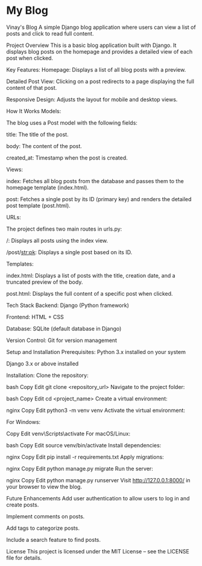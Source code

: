 # My Blog
Vinay's Blog
A simple Django blog application where users can view a list of posts and click to read full content.

Project Overview
This is a basic blog application built with Django. It displays blog posts on the homepage and provides a detailed view of each post when clicked.

Key Features:
Homepage: Displays a list of all blog posts with a preview.

Detailed Post View: Clicking on a post redirects to a page displaying the full content of that post.

Responsive Design: Adjusts the layout for mobile and desktop views.

How It Works
Models:

The blog uses a Post model with the following fields:

title: The title of the post.

body: The content of the post.

created_at: Timestamp when the post is created.

Views:

index: Fetches all blog posts from the database and passes them to the homepage template (index.html).

post: Fetches a single post by its ID (primary key) and renders the detailed post template (post.html).

URLs:

The project defines two main routes in urls.py:

/: Displays all posts using the index view.

/post/<str:pk>: Displays a single post based on its ID.

Templates:

index.html: Displays a list of posts with the title, creation date, and a truncated preview of the body.

post.html: Displays the full content of a specific post when clicked.

Tech Stack
Backend: Django (Python framework)

Frontend: HTML + CSS

Database: SQLite (default database in Django)

Version Control: Git for version management

Setup and Installation
Prerequisites:
Python 3.x installed on your system

Django 3.x or above installed

Installation:
Clone the repository:

bash
Copy
Edit
git clone <repository_url>
Navigate to the project folder:

bash
Copy
Edit
cd <project_name>
Create a virtual environment:

nginx
Copy
Edit
python3 -m venv venv
Activate the virtual environment:

For Windows:

Copy
Edit
venv\Scripts\activate
For macOS/Linux:

bash
Copy
Edit
source venv/bin/activate
Install dependencies:

nginx
Copy
Edit
pip install -r requirements.txt
Apply migrations:

nginx
Copy
Edit
python manage.py migrate
Run the server:

nginx
Copy
Edit
python manage.py runserver
Visit http://127.0.0.1:8000/ in your browser to view the blog.

Future Enhancements
Add user authentication to allow users to log in and create posts.

Implement comments on posts.

Add tags to categorize posts.

Include a search feature to find posts.

License
This project is licensed under the MIT License – see the LICENSE file for details.
